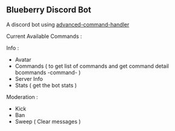 ## Blueberry Discord Bot
A discord bot using [advanced-command-handler](https://github.com/Ayfri/Advanced-Command-Handler/)


Current Available Commands :

Info :
* Avatar
* Commands ( to get list of commands and get command detail bcommands -command- )
* Server Info
* Stats ( get the bot stats )

Moderation :
* Kick
* Ban
* Sweep ( Clear messages )

